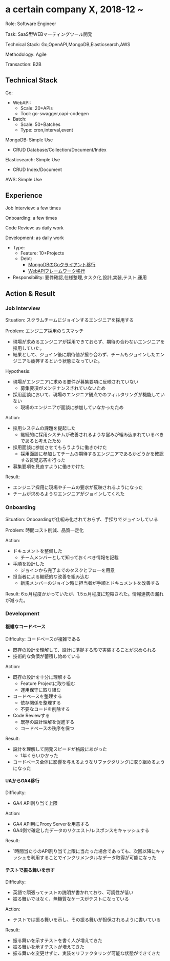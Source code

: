 # a certain company X, 2018-12 ~

Role: Software Engineer

Task: SaaS型WEBマーティングツール開発

Technical Stack: Go,OpenAPI,MongoDB,Elasticsearch,AWS

Methodology: Agile

Transaction: B2B

## Technical Stack

Go:
- WebAPI:
  - Scale: 20+APIs
  - Tool: go-swagger,oapi-codegen
- Batch:
  - Scale: 50+Batches
  - Type: cron,interval,event

MongoDB: Simple Use
- CRUD Database/Collection/Document/Index

Elasticsearch: Simple Use
- CRUD Index/Document

AWS: Simple Use

## Experience

Job Interview: a few times

Onboarding: a few times

Code Review: as daily work

Development: as daily work
- Type:
  - Feature: 10+Projects
  - Debt:
    - [MongoDBのGoクライアント移行](../replace-mongodb-go-client/README.md)
    - [WebAPIフレームワーク移行](../replace-web-api-framework/README.md)
- Responsibility: 要件確認,仕様整理,タスク化,設計,実装,テスト,運用

## Action & Result

### Job Interview

Situation: スクラムチームにジョインするエンジニアを採用する

Problem: エンジニア採用のミスマッチ
- 現場が求めるエンジニアが採用できておらず、期待の合わないエンジニアを採用していた。
- 結果として、ジョイン後に期待値が擦り合わず、チームもジョインしたエンジニアも疲弊するという状態になっていた。

Hypothesis:
- 現場がエンジニアに求める要件が募集要項に反映されていない
  - 募集要項がメンテナンスされていないため
- 採用面談において、現場のエンジニア観点でのフィルタリングが機能していない
  - 現場のエンジニアが面談に参加していなかったため

Action:
- 採用システムの課題を提起した
  - 継続的に採用システムが改善されるような営みが組み込まれているべきであると考えたため
- 採用面談に参加させてもらうように働きかけた
  - 採用面談に参加してチームの期待するエンジニアであるかどうかを確認する質疑応答を行った
- 募集要項を見直すように働きかけた

Result:
- エンジニア採用に現場やチームの要求が反映されるようになった
- チームが求めるようなエンジニアがジョインしてくれた

### Onboarding

Situation: Onboardingが仕組み化されておらず、手探りでジョインしている

Problem: 時間コスト削減、品質一定化

Action:
- ドキュメントを整備した
  - チームメンバーとして知っておくべき情報を記載
- 手順を設計した
  - ジョインから完了までのタスクとフローを用意
- 担当者による継続的な改善を組み込む
  - 新規メンバーのジョイン時に担当者が手順とドキュメントを改善する

Result: 6ヵ月程度かかっていたが、1.5ヵ月程度に短縮された。情報連携の漏れが減った。

### Development

#### 複雑なコードベース

Difficulty: コードベースが複雑である
- 既存の設計を理解して、設計に準拠する形で実装することが求められる
- 技術的な負債が蓄積し始めている

Action:
- 既存の設計を十分に理解する
  - Feature Projectに取り組む
  - 運用保守に取り組む
- コードベースを整理する
  - 依存関係を整理する
  - 不要なコードを削除する
- Code Reviewする
  - 既存の設計理解を促進する
  - コードベースの秩序を保つ

Result:
- 設計を理解して開発スピードが格段にあがった
  - 1年くらいかかった
- コードベース全体に影響を与えるようなリファクタリングに取り組めるようになった

#### UAからGA4移行

Difficulty:
- GA4 API割り当て上限

Action:
- GA4 API用にProxy Serverを用意する
- GA4側で確定したデータのリクエスト/レスポンスをキャッシュする

Result:
- 1時間当たりのAPI割り当て上限に当たった場合であっても、次回以降にキャッシュを利用することでインクリメンタルなデータ取得が可能になった

#### テストで振る舞いを示す

Difficulty:
- 英語で頑張ってテストの説明が書かれており、可読性が低い
- 振る舞いではなく、無機質なケースがテストになっている

Action:
- テストでは振る舞いを示し、その振る舞いが担保されるように書いている

Result:
- 振る舞いを示すテストを書く人が増えてきた
- 振る舞いを示すテストが増えてきた
- 振る舞いを変更せずに、実装をリファクタリング可能な状態ができてきた
